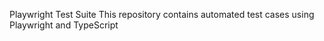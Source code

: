 Playwright Test Suite
This repository contains automated test cases using Playwright and TypeScript

